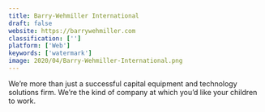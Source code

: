 ```yaml
---
title: Barry-Wehmiller International
draft: false 
website: https://barrywehmiller.com
classification: ['']
platform: ['Web']
keywords: ['watermark']
image: 2020/04/Barry-Wehmiller-International.png
---
```

We’re more than just a successful capital equipment and technology solutions firm. We’re the kind of company at which you’d like your children to work.